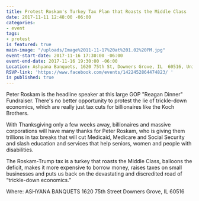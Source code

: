 ```yaml
---
title: Protest Roskam's Turkey Tax Plan that Roasts the Middle Class
date: 2017-11-11 12:48:00 -06:00
categories:
- event
tags:
- protest
is featured: true
main-image: "/uploads/Image%2011-11-17%20at%201.02%20PM.jpg"
event-start-date: 2017-11-16 17:30:00 -06:00
event-end-date: 2017-11-16 19:30:00 -06:00
Location: Ashyana Banquets, 1620 75th St, Downers Grove, IL  60516, United States
RSVP-link: 'https://www.facebook.com/events/1422452864474823/ '
is published: true
---
```


Peter Roskam is the headline speaker at this large GOP "Reagan Dinner" Fundraiser. There's no better opportunity to protest the lie of trickle-down economics, which are really just tax cuts for billionaires like the Koch Brothers.

With Thanksgiving only a few weeks away, billionaires and massive corporations will have many thanks for Peter Roskam, who is giving them trillions in tax breaks that will cut Medicaid, Medicare and Social Security and slash education and services that help seniors, women and people with disabilities.

The Roskam-Trump tax is a turkey that roasts the Middle Class, balloons the deficit, makes it more expensive to borrow money, raises taxes on small businesses and puts us back on the devastating and discredited road of “trickle-down economics.”

Where:
ASHYANA BANQUETS
1620 75th Street
Downers Grove, IL 60516